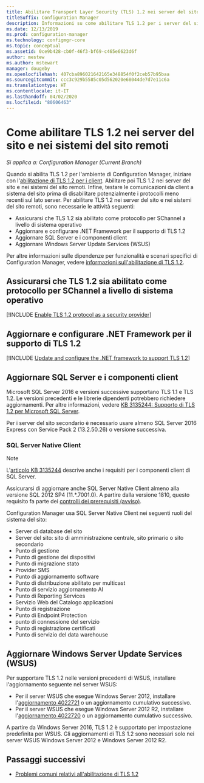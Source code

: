 ```yaml
---
title: Abilitare Transport Layer Security (TLS) 1.2 nei server del sito e nei sistemi del sito remoti
titleSuffix: Configuration Manager
description: Informazioni su come abilitare TLS 1.2 per i server del sito di Configuration Manager.
ms.date: 12/13/2019
ms.prod: configuration-manager
ms.technology: configmgr-core
ms.topic: conceptual
ms.assetid: 0ce9b428-cb0f-46f3-bf69-c465e6623d6f
author: mestew
ms.author: mstewart
manager: dougeby
ms.openlocfilehash: 407cba896021642165e348854f0f2ceb57b95baa
ms.sourcegitcommit: ccc3c929b5585c05d562020e68044de7d7e11c6a
ms.translationtype: HT
ms.contentlocale: it-IT
ms.lasthandoff: 04/02/2020
ms.locfileid: "80606463"
---
```

# <a name="how-to-enable-tls-12-on-the-site-servers-and-remote-site-systems"></a>Come abilitare TLS 1.2 nei server del sito e nei sistemi del sito remoti

*Si applica a: Configuration Manager (Current Branch)*

Quando si abilita TLS 1.2 per l'ambiente di Configuration Manager, iniziare con l'[abilitazione di TLS 1.2 per i client](/sccm/core/plan-design/security/enable-tls-1-2-client). Abilitare poi TLS 1.2 nei server del sito e nei sistemi del sito remoti. Infine, testare le comunicazioni da client a sistema del sito prima di disabilitare potenzialmente i protocolli meno recenti sul lato server. Per abilitare TLS 1.2 nei server del sito e nei sistemi del sito remoti, sono necessarie le attività seguenti:

- Assicurarsi che TLS 1.2 sia abilitato come protocollo per SChannel a livello di sistema operativo
- Aggiornare e configurare .NET Framework per il supporto di TLS 1.2
- Aggiornare SQL Server e i componenti client
- Aggiornare Windows Server Update Services (WSUS)

Per altre informazioni sulle dipendenze per funzionalità e scenari specifici di Configuration Manager, vedere [informazioni sull'abilitazione di TLS 1.2](/sccm/core/plan-design/security/enable-tls-1-2). 

## <a name="ensure-that-tls-12-is-enabled-as-a-protocol-for-schannel-at-the-operating-system-level"></a><a name="bkmk_protocol"></a> Assicurarsi che TLS 1.2 sia abilitato come protocollo per SChannel a livello di sistema operativo

[!INCLUDE [Enable TLS 1.2 protocol as a security provider](includes/enable-tls-1-2-protocol-security-provider.md)]

## <a name="update-and-configure-the-net-framework-to-support-tls-12"></a><a name="bkmk_net"></a> Aggiornare e configurare .NET Framework per il supporto di TLS 1.2

[!INCLUDE [Update and configure the .NET framework to support TLS 1.2](includes/update-net-framework-to-support-tls-1-2.md)]


## <a name="update-sql-server-and-client-components"></a><a name="bkmk_sql"></a> Aggiornare SQL Server e i componenti client

Microsoft SQL Server 2016 e versioni successive supportano TLS 1.1 e TLS 1.2. Le versioni precedenti e le librerie dipendenti potrebbero richiedere aggiornamenti. Per altre informazioni, vedere [KB 3135244: Supporto di TLS 1.2 per Microsoft SQL Server](https://support.microsoft.com/help/3135244/tls-1-2-support-for-microsoft-sql-server).

Per i server del sito secondario è necessario usare almeno SQL Server 2016 Express con Service Pack 2 (13.2.50.26) o versione successiva.

### <a name="sql-server-native-client"></a><a name="bkmk_sql-client"></a> SQL Server Native Client

> [!NOTE]
> L'[articolo KB 3135244](https://support.microsoft.com/help/3135244/tls-1-2-support-for-microsoft-sql-server) descrive anche i requisiti per i componenti client di SQL Server.

Assicurarsi di aggiornare anche SQL Server Native Client almeno alla versione SQL 2012 SP4 (11.*.7001.0). A partire dalla versione 1810, questo requisito fa parte dei [controlli dei prerequisiti (avviso)](/sccm/core/servers/deploy/install/list-of-prerequisite-checks#sql-server-native-client).

Configuration Manager usa SQL Server Native Client nei seguenti ruoli del sistema del sito:

- Server di database del sito
- Server del sito: sito di amministrazione centrale, sito primario o sito secondario
- Punto di gestione
- Punto di gestione dei dispositivi
- Punto di migrazione stato
- Provider SMS
- Punto di aggiornamento software
- Punto di distribuzione abilitato per multicast
- Punto di servizio aggiornamento AI
- Punto di Reporting Services
- Servizio Web del Catalogo applicazioni
- Punto di registrazione
- Punto di Endpoint Protection
- punto di connessione del servizio
- Punto di registrazione certificati
- Punto di servizio del data warehouse


## <a name="update-windows-server-update-services-wsus"></a><a name="bkmk_wsus"></a> Aggiornare Windows Server Update Services (WSUS)

Per supportare TLS 1.2 nelle versioni precedenti di WSUS, installare l'aggiornamento seguente nel server WSUS:

- Per il server WSUS che esegue Windows Server 2012, installare l'[aggiornamento 4022721](https://support.microsoft.com/help/4022721) o un aggiornamento cumulativo successivo.
- Per il server WSUS che esegue Windows Server 2012 R2, installare l'[aggiornamento 4022720](https://support.microsoft.com/help/4022720) o un aggiornamento cumulativo successivo.

A partire da Windows Server 2016, TLS 1.2 è supportato per impostazione predefinita per WSUS.  Gli aggiornamenti di TLS 1.2 sono necessari solo nei server WSUS Windows Server 2012 e Windows Server 2012 R2.

## <a name="next-steps"></a>Passaggi successivi

- [Problemi comuni relativi all'abilitazione di TLS 1.2](/sccm/core/plan-design/security/enable-tls-1-2-troubleshoot)
